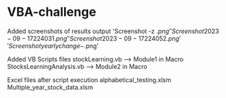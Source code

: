 # VBA-challenge
Added screenshots of results output
'Screenshot -z  $.png'  'Screenshot 2023-09-17 224031.png'  'Screenshot 2023-09-17 224052.png'  'Screenshot yearly change -$.png'

Added VB Scripts files
 stockLearning.vb --> Module1 in Macro
 StocksLearningAnalysis.vb --> Module2 in Macro
  
Excel files after script execution
 alphabetical_testing.xlsm
 Multiple_year_stock_data.xlsm
 
 